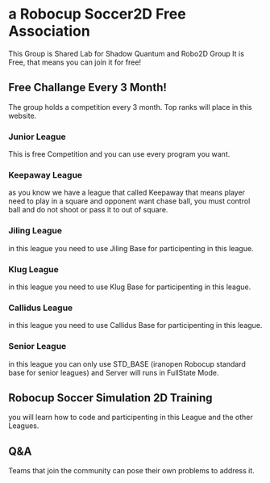 # a Robocup Soccer2D Free Association
This Group is Shared Lab for Shadow Quantum and Robo2D Group
It is Free, that means you can join it for free!


## Free Challange Every 3 Month!
The group holds a competition every 3 month.
Top ranks will place in this website.

### Junior League
This is free Competition and you can use every program you want.

### Keepaway League
as you know we have a league that called Keepaway that means player need to play in a square and opponent want chase ball, you must control ball and do not shoot or pass it to out of square.

### Jiling League
in this league you need to use Jiling Base for participenting in this league.

### Klug League
in this league you need to use Klug Base for participenting in this league.

### Callidus League
in this league you need to use Callidus Base for participenting in this league.

### Senior League
in this league you can only use STD_BASE (iranopen Robocup standard base for senior leagues)
and Server will runs in FullState Mode.

## Robocup Soccer Simulation 2D Training
you will learn how to code and participenting in this League and the other Leagues.

## Q&A
Teams that join the community can pose their own problems to address it.

